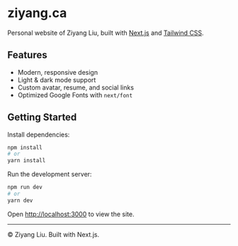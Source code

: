 # ziyang.ca

Personal website of Ziyang Liu, built with [Next.js](https://nextjs.org/) and [Tailwind CSS](https://tailwindcss.com/).

## Features

- Modern, responsive design
- Light & dark mode support
- Custom avatar, resume, and social links
- Optimized Google Fonts with `next/font`

## Getting Started

Install dependencies:

```bash
npm install
# or
yarn install
```

Run the development server:

```bash
npm run dev
# or
yarn dev
```

Open [http://localhost:3000](http://localhost:3000) to view the site.

---

© Ziyang Liu. Built with Next.js.

